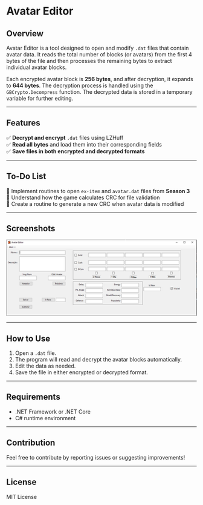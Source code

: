 # Avatar Editor

## Overview
Avatar Editor is a tool designed to open and modify `.dat` files that contain avatar data. It reads the total number of blocks (or avatars) from the first 4 bytes of the file and then processes the remaining bytes to extract individual avatar blocks.

Each encrypted avatar block is **256 bytes**, and after decryption, it expands to **644 bytes**. The decryption process is handled using the `GBCrypto.Decompress` function. The decrypted data is stored in a temporary variable for further editing.

---

## Features
✅ **Decrypt and encrypt** `.dat` files using LZHuff  
✅ **Read all bytes** and load them into their corresponding fields  
✅ **Save files in both encrypted and decrypted formats**  

---

## To-Do List
🔹 Implement routines to open `ex-item` and `avatar.dat` files from **Season 3**  
🔹 Understand how the game calculates CRC for file validation  
🔹 Create a routine to generate a new CRC when avatar data is modified  

---

## Screenshots
![Descrição da imagem](media/screenshot.PNG)

---

## How to Use
1. Open a `.dat` file.
2. The program will read and decrypt the avatar blocks automatically.
3. Edit the data as needed.
4. Save the file in either encrypted or decrypted format.

---

## Requirements
- .NET Framework or .NET Core
- C# runtime environment

---

## Contribution
Feel free to contribute by reporting issues or suggesting improvements!

---

## License
MIT License

